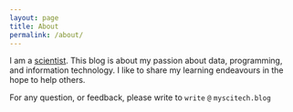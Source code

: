 ```yaml
---
layout: page
title: About
permalink: /about/
---
```


I am a [scientist][linkedin]. This blog is about my passion about data, programming, and information technology. I like to share my learning endeavours in the hope to help others. 

For any question, or feedback, please write to `write` `@` `myscitech.blog`

[linkedin]:https://www.linkedin.com/in/andrea-picco/
[apicco]: https://github.com/apicco

